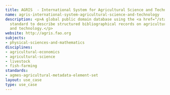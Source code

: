 ```yaml
---
title: AGRIS  - International System for Agricultural Science and Technology
name: agris-international-system-agricultural-science-and-technology
description: <p>A global public domain database using the <a href="/standards/agmes-agricultural-metadata-element-set.html">AgMES</a>
  standard to describe structured bibliographical records on agricultural science
  and technology.</p>
website: http://agris.fao.org
subjects:
- physical-sciences-and-mathematics
disciplines:
- agricultural-economics
- agricultural-science
- livestock
- fish-farming
standards:
- agmes-agricultural-metadata-element-set
layout: use_case
type: use_case
---
```


